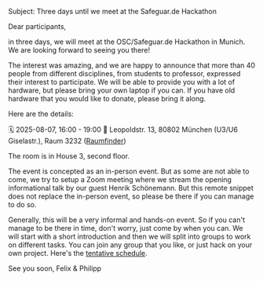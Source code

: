 Subject: Three days until we meet at the Safeguar.de Hackathon

Dear participants,

in three days, we will meet at the OSC/Safeguar.de Hackathon in Munich. We are looking forward to seeing you there!

The interest was amazing, and we are happy to announce that more than 40 people from different disciplines, from students to professor, expressed their interest to participate. We will be able to provide you with a lot of hardware, but please bring your own laptop if you can. If you have old hardware that you would like to donate, please bring it along.

Here are the details:


🗓️ 2025-08-07, 16:00 - 19:00
📍 Leopoldstr. 13, 80802 München (U3/U6 Giselastr.), Raum 3232 ([Raumfinder](https://www.lmu.de/raumfinder/index.html#/building/bw0601/map?room=060302232_))

The room is in House 3, second floor.

The event is concepted as an in-person event. But as some are not able to come, we try to setup a Zoom meeting where we stream the opening informational talk by our guest Henrik Schönemann. But this remote snippet does not replace the in-person event, so please be there if you can manage to do so.

Generally, this will be a very informal and hands-on event. So if you can't manage to be there in time, don't worry, just come by when you can. We will start with a short introduction and then we will split into groups to work on different tasks. You can join any group that you like, or just hack on your own project. Here's the [tentative schedule](https://github.com/lmu-osc/safeguar.de-hackathon/blob/main/Schedule.md).

See you soon,
Felix & Philipp
